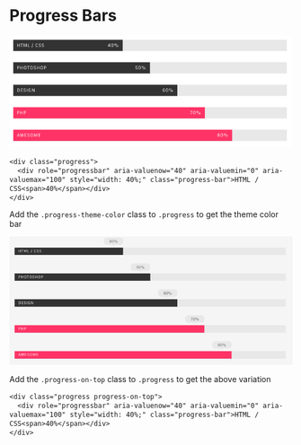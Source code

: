 # Progress Bars

![](../.gitbook/assets/pb-1.png)

```text
<div class="progress">
  <div role="progressbar" aria-valuenow="40" aria-valuemin="0" aria-valuemax="100" style="width: 40%;" class="progress-bar">HTML / CSS<span>40%</span></div>
</div>
```

Add the `.progress-theme-color` class to `.progress` to get the theme color bar

![](../.gitbook/assets/pb-2.png)

Add the `.progress-on-top` class to `.progress` to get the above variation

```text
<div class="progress progress-on-top">
  <div role="progressbar" aria-valuenow="40" aria-valuemin="0" aria-valuemax="100" style="width: 40%;" class="progress-bar">HTML / CSS<span>40%</span></div>
</div>
```


